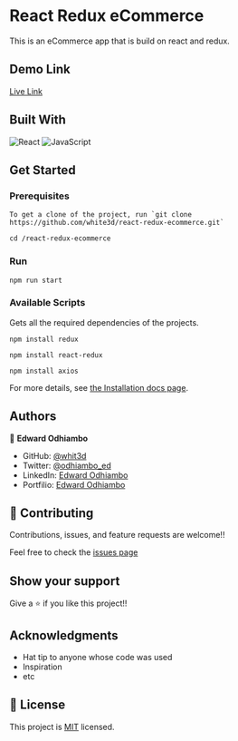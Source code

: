 # React Redux eCommerce

This is an eCommerce app that is build on react and redux.



## Demo Link

[Live Link]()


## Built With


![React](https://icongr.am/devicon/react-original.svg?size=50&color=currentColor)
![JavaScript](https://icongr.am/devicon/javascript-original.svg?size=50&color=currentColor)

## Get Started

### Prerequisites

```
To get a clone of the project, run `git clone https://github.com/white3d/react-redux-ecommerce.git`
```

```
cd /react-redux-ecommerce
```

### Run

```
npm run start
```


### Available Scripts

Gets all the required dependencies of the projects.

````
npm install redux
````
````
npm install react-redux
````
````
npm install axios
````

For more details, see [the Installation docs page](https://reactjs.org/).

## Authors

👤 **Edward Odhiambo**

- GitHub: [@whit3d](https://github.com/white3d)
- Twitter: [@odhiambo_ed](https://twitter.com/odhiambo_ed)
- LinkedIn: [Edward Odhiambo](https://www.linkedin.com/in/edward-odhiambo-6a462a21b/)
- Portfilio: [Edward Odhiambo](https://edwardodhiambo.com/)

## 🤝 Contributing

Contributions, issues, and feature requests are welcome!!

Feel free to check the [issues page](https://github.com/white3d/react-redux-ecommerce/issues)

## Show your support

Give a ⭐️ if you like this project!!

## Acknowledgments

- Hat tip to anyone whose code was used
- Inspiration
- etc

## 📝 License

This project is [MIT](./MIT.md) licensed.
